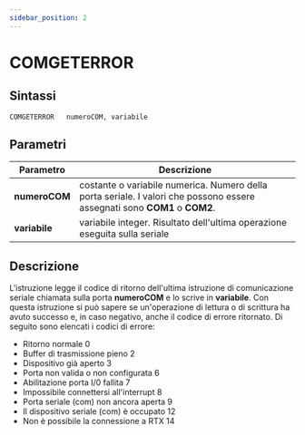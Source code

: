 ```yaml
---
sidebar_position: 2
---
```


# COMGETERROR

## Sintassi

  ```
  COMGETERROR	numeroCOM, variabile
  ```

## Parametri
|Parametro         | Descrizione                                                                                                                |                
|------------------|----------------------------------------------------------------------------------------------------------------------------|
| **numeroCOM**    | costante o variabile numerica. Numero della porta seriale. I valori che possono essere assegnati sono **COM1** o **COM2**. |         
| **variabile**    | variabile integer. Risultato dell'ultima operazione eseguita sulla seriale                                                 |

## Descrizione
L'istruzione legge il codice di ritorno dell'ultima istruzione di comunicazione seriale chiamata sulla porta **numeroCOM** e lo scrive in **variabile**. Con questa istruzione si può sapere se un'operazione di lettura o di scrittura ha avuto successo e, in caso negativo, anche il codice di errore ritornato. 
Di seguito sono elencati i codici di errore:

- Ritorno normale	0
- Buffer di trasmissione pieno	2
- Dispositivo già aperto	3
- Porta non valida o non configurata 	6
- Abilitazione porta I/0 fallita	7
- Impossibile connettersi all'interrupt	8
- Porta seriale (com) non ancora aperta	9
- Il dispositivo seriale (com) è occupato	12
- Non è possibile la connessione a RTX	14
